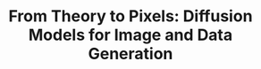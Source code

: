 ---
dual: True
name1: Alex Cloninger
email1: acloninger@ucsd.edu
website1: https://ccom.ucsd.edu/~acloninger/index.html
photo1: https://datascience.ucsd.edu/wp-content/uploads/2022/09/Alex-Cloninger-2.jpg
name2: Rayan Saab
email2: rsaab@ucsd.edu
website2: http://www.math.ucsd.edu/~rsaab/
photo2: https://datascience.ucsd.edu/wp-content/uploads/2022/09/Rayan-Saab-400x400.jpeg
domain: B11
title: "From Theory to Pixels: Diffusion Models for Image and Data Generation"
bio: "<ul><li>Alex Cloninger is an Assistant Professor in Mathematics and the Halicioglu Data Science Institute. He works on computational models for learning similarities between data, and using these similarity measures to solve various scientific problems. Find out more about Dr. Cloninger's research:  <a href='https://ccom.ucsd.edu/~acloninger/index.html'>https://ccom.ucsd.edu/~acloninger/index.html</a></li>
<li>Rayan Saab is an Associate Professor in the Mathematics Department and at the Halicioglu Data Science Institute. He works on developing computational methods and theory for solving problems related to collecting, processing, and analyzing data. He came to this work first through an undergrad degree in electrical engineering and finding himself always interested in both making things work and understanding why they do. Find out more about Dr. Saab's research: <a href='http://www.math.ucsd.edu/~rsaab/'>http://www.math.ucsd.edu/~rsaab/</a></li></ul>"
description: "In the fast evolving field of digital image generation, diffusion models have emerged as a powerful technique to create high-quality synthetic images, as well as other structured signals. They do so by leveraging training data to implicitly learn the underlying distribution and guide the generative process. In the case of images, for example, they effectively deconstruct and reconstruct images using a combination of carefully designed stochastic processes, probabilistic models, and deep neural networks. The domain of this project encompasses the basic theoretical foundations of diffusion models as well as their practical applications in generating visually compelling results. Students who choose this project will delve into the mathematical and computational principles behind diffusion-based methods, exploring concepts such as stochastic processes, partial differential equations, and probabilistic models. They will also engage in hands-on coding and experimentation with diffusion models, applying them to various datasets and signal models. "
summer: "Here are some relevant readings. The students needs not go into all the mathematical details of the papers as we can go through them together, but these papers give an idea of the domain. The more familiar they are with the topic, the more we can do! 
<ul>
<li><a href='https://lilianweng.github.io/posts/2021-07-11-diffusion-models/'>https://lilianweng.github.io/posts/2021-07-11-diffusion-models/</a></li>
<li><a href='https://arxiv.org/pdf/2006.11239.pdf'>https://arxiv.org/pdf/2006.11239.pdf</a></li>
<li><a href='https://arxiv.org/abs/1503.03585'>https://arxiv.org/abs/1503.03585</a></li></ul>

One objective of the replication project could be to recreate the numerics in the third paper (Sohl-Dickstein et al.)"
oldstudent: https://guanlin-99.github.io/
prerequisites: Having a course or two on probability and/or machine learning would be very helpful -- in particular, being familiar with Bayes' rule and conditional probabilities (or being willing to learn very quickly). Familiarity with the basics of neural networks would also be very helpful. 
time: Thursday 12:30-1:30PM, In-Person
style: We both are relatively hands-on in the sense that we make ourselves available for problem-solving and discussions. That said, students have to be self-motivated, and motivated to do the readings and the work. 
seats: 8
tag: Graphs and Deep Learning
---